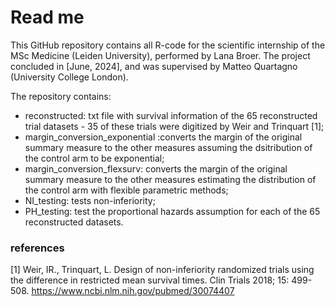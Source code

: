 # Read me
This GitHub repository contains all R-code for the scientific internship of the MSc Medicine (Leiden University), performed by Lana Broer. The project concluded in [June, 2024], and was supervised by Matteo Quartagno (University College London). 

The repository contains:
* reconstructed: txt file with survival information of the 65 reconstructed trial datasets - 35 of these trials were digitized by Weir and Trinquart [1];
* margin_conversion_exponential :converts the margin of the original summary measure to the other measures assuming the dsitribution of the control arm to be exponential;
* margin_conversion_flexsurv: converts the margin of the original summary measure to the other measures estimating the distribution of the control arm with flexible parametric methods;
* NI_testing: tests non-inferiority;
* PH_testing: test the proportional hazards assumption for each of the 65 reconstructed datasets.

### references
[1] Weir, IR., Trinquart, L. Design of non-inferiority randomized trials using the difference in restricted mean survival times. Clin Trials 2018; 15: 499-508. https://www.ncbi.nlm.nih.gov/pubmed/30074407
